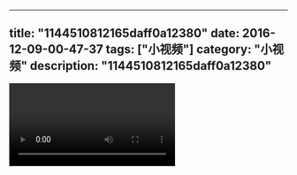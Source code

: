 
---
title: "1144510812165daff0a12380"
date: 2016-12-09-00-47-37
tags: ["小视频"]
category: "小视频"
description: "1144510812165daff0a12380"
---
<video src="http://ohtsqip0g.bkt.clouddn.com/1144510812165daff0a12380.mp4" controls="controls"></video>
